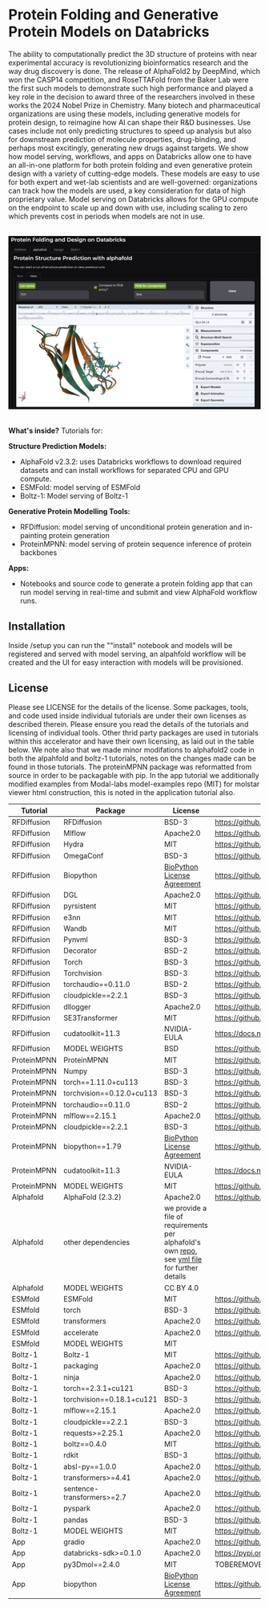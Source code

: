 # Protein Folding and Generative Protein Models on Databricks

The ability to computationally predict the 3D structure of proteins with near experimental accuracy is revolutionizing bioinformatics research and the way drug discovery is done. The release of AlphaFold2 by DeepMind, which won the CASP14 competition, and RoseTTAFold from the Baker Lab were the first such models to demonstrate such high performance and played a key role in the decision to award three of the researchers involved in these works the 2024 Nobel Prize in Chemistry. Many biotech and pharmaceutical organizations are using these models, including generative models for protein design, to reimagine how AI can shape their R&D businesses. Use cases include not only predicting structures to speed up analysis but also for downstream prediction of molecule properties, drug-binding, and perhaps most excitingly, generating new drugs against targets. We show how model serving, workflows, and apps on Databricks allow one to have an all-in-one platform for both protein folding and even generative protein design with a variety of cutting-edge models. These models are easy to use for both expert and wet-lab scientists and are well-governed: organizations can track how the models are used, a key consideration for data of high proprietary value. Model serving on Databricks allows for the GPU compute on the endpoint to scale up and down with use, including scaling to zero which prevents cost in periods when models are not in use.<br><br>

<img src="./static/alphafold_app_screenshot.png" alt="App View" width="700">
<br><br>

**What's inside?** Tutorials for:

**Structure Prediction Models:**
- AlphaFold v2.3.2: uses Databricks workflows to download required datasets and can install workflows for separated CPU and GPU compute.
- ESMFold: model serving of ESMFold
- Boltz-1: Model serving of Boltz-1

**Generative Protein Modelling Tools:**
- RFDiffusion: model serving of unconditional protein generation and in-painting protein generation
- ProteinMPNN: model serving of protein sequence inference of protein backbones

**Apps:**
- Notebooks and source code to generate a protein folding app that can run model serving in real-time and submit and view AlphaFold workflow runs.

## Installation
Inside /setup you can run the ""install" notebook and models will be registered and served with model serving, an alpahfold workflow will be created and the UI for easy interaction with models will be provisioned. 

License
--------
Please see LICENSE for the details of the license. Some packages, tools, and code used inside individual tutorials are under their own licenses as described therein. Please ensure you read the details of the tutorials and licensing of individual tools. Other thrid party packages are used in tutorials within this accelerator and have their own licensing, as laid out in the table below. We note also that we made minor modifations to alphafold2 code in both the alpahfold and boltz-1 tutorials, notes on the changes made can be found in those tutorials. The proteinMPNN package was reformatted from source in order to be packagable with pip. In the app tutorial we additionally modified examples from Modal-labs model-examples repo (MIT) for molstar viewer html construction, this is noted in the application tutorial also.

Tutorial | Package | License | Source
-------- | ------- | ------- | --------
RFDiffusion | RFDiffusion |	BSD-3 | https://github.com/RosettaCommons/RFdiffusion
RFDiffusion | Mlflow	| Apache2.0 | https://github.com/mlflow/mlflow
RFDiffusion | Hydra	| MIT | https://github.com/facebookresearch/hydra
RFDiffusion | OmegaConf |	BSD-3 | https://github.com/omry/omegaconf
RFDiffusion | Biopython |	[BioPython License Agreement](https://github.com/biopython/biopython/blob/master/LICENSE.rst) | https://github.com/biopython/biopython
RFDiffusion | DGL	| Apache2.0 | https://github.com/dmlc/dgl
RFDiffusion | pyrsistent |	MIT | https://github.com/tobgu/pyrsistent
RFDiffusion | e3nn	| MIT | https://github.com/e3nn/e3nn
RFDiffusion | Wandb |	MIT | https://github.com/wandb/wandb
RFDiffusion | Pynvml	| BSD-3 | https://github.com/gpuopenanalytics/pynvml
RFDiffusion | Decorator	| BSD-2 | https://github.com/micheles/decorator 
RFDiffusion | Torch |	BSD-3 | https://github.com/pytorch/pytorch
RFDiffusion | Torchvision |	BSD-3 | https://github.com/pytorch/vision
RFDiffusion | torchaudio==0.11.0 |	BSD-2 | https://github.com/pytorch/audio
RFDiffusion | cloudpickle==2.2.1	| BSD-3 | https://github.com/cloudpipe/cloudpickle
RFDiffusion | dllogger 	| Apache2.0 | https://github.com/NVIDIA/dllogger
RFDiffusion | SE3Transformer |	MIT | https://github.com/RosettaCommons/RFdiffusion/tree/main/env/SE3Transformer
RFDiffusion | cudatoolkit=11.3 | NVIDIA-EULA | https://docs.nvidia.com/cuda/eula/index.html
RFDiffusion | MODEL WEIGHTS |	BSD | https://github.com/RosettaCommons/RFdiffusion
ProteinMPNN | ProteinMPNN 	| MIT | https://github.com/dauparas/ProteinMPNN
ProteinMPNN | Numpy |	BSD-3 | https://github.com/numpy/numpy
ProteinMPNN | torch==1.11.0+cu113 |	BSD-3 | https://github.com/pytorch/pytorch
ProteinMPNN | torchvision==0.12.0+cu113 |	BSD-3 |  https://github.com/pytorch/vision 
ProteinMPNN | torchaudio==0.11.0 | BSD-2 | https://github.com/pytorch/audio
ProteinMPNN | mlflow==2.15.1 | Apache2.0 | https://github.com/mlflow/mlflow
ProteinMPNN | cloudpickle==2.2.1 | BSD-3 | https://github.com/cloudpipe/cloudpickle
ProteinMPNN | biopython==1.79 | [BioPython License Agreement](https://github.com/biopython/biopython/blob/master/LICENSE.rst) |  https://github.com/biopython/biopython
ProteinMPNN | cudatoolkit=11.3	| NVIDIA-EULA | https://docs.nvidia.com/cuda/eula/index.html
ProteinMPNN | MODEL WEIGHTS | MIT | https://github.com/dauparas/ProteinMPNN
Alphafold | AlphaFold (2.3.2) | Apache2.0 | https://github.com/google-deepmind/alphafold
Alphafold | other dependencies | we provide a file of requirements per alphafold's own [repo](https://github.com/google-deepmind/alphafold), see [yml file](https://github.com/databricks-industry-solutions/hls-proteinfolding/blob/main/tutorials/alphafold/workflow/envs/alphafold_env.yml) for further details |
Alphafold | MODEL WEIGHTS | CC BY 4.0
ESMfold | ESMFold |	MIT | https://github.com/facebookresearch/esm
ESMfold | torch | BSD-3 | https://github.com/pytorch/pytorch
ESMfold | transformers | Apache2.0 | https://github.com/huggingface/transformers
ESMfold | accelerate | Apache2.0 | https://github.com/huggingface/transformers
ESMfold | MODEL WEIGHTS | MIT
Boltz-1 | Boltz-1 |	MIT | https://github.com/jwohlwend/boltz
Boltz-1 | packaging |Apache2.0 | https://github.com/pypa/packaging
Boltz-1 | ninja | Apache2.0 | https://github.com/scikit-build/ninja-python-distributions
Boltz-1 | torch==2.3.1+cu121 | BSD-3 | https://github.com/pytorch/pytorch
Boltz-1 | torchvision==0.18.1+cu121 | BSD-3 | https://github.com/pytorch/vision
Boltz-1 | mlflow==2.15.1 | Apache2.0 | https://github.com/mlflow/mlflow
Boltz-1 | cloudpickle==2.2.1 | BSD-3 | https://github.com/cloudpipe/cloudpickle
Boltz-1 | requests>=2.25.1 | Apache2.0 | https://github.com/psf/requests
Boltz-1 | boltz==0.4.0 | MIT | https://github.com/jwohlwend/boltz
Boltz-1 | rdkit | BSD-3 | https://github.com/rdkit/rdkit
Boltz-1 | absl-py==1.0.0 |	Apache2.0 | https://github.com/abseil/abseil-py
Boltz-1 | transformers>=4.41 | 	Apache2.0 | https://github.com/huggingface/transformers
Boltz-1 | sentence-transformers>=2.7 |	Apache2.0 | https://github.com/UKPLab/sentence-transformers/
Boltz-1 | pyspark |	Apache2.0 | https://github.com/apache/spark
Boltz-1 | pandas |	BSD-3 | https://github.com/pandas-dev/pandas
Boltz-1 | MODEL WEIGHTS |	MIT | https://github.com/jwohlwend/boltz
App | gradio | Apache2.0 | https://github.com/gradio-app/gradio
App | databricks-sdk>=0.1.0 | Apache2.0 | https://pypi.org/project/databricks-sdk/
App | py3Dmol==2.4.0 | MIT | TOBEREMOVED (https://pypi.org/project/py3Dmol/)
App | biopython |	[BioPython License Agreement](https://github.com/biopython/biopython/blob/master/LICENSE.rst) | https://github.com/biopython/biopython